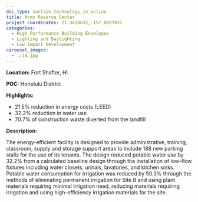 ```yaml
---
doc_type: sustain_technology_in_action
title: Army Reserve Center
project_coordinates: 21.3438632,-157.8887031
categories:
  - High Performance Building Envelopes
  - Lighting and Daylighting
  - Low Impact Development
carousel_images:
  - ./14.jpg
---
```


**Location:** Fort Shafter, HI

**POC:** Honolulu District

**Highlights:**

- 21.5% reduction in energy costs (LEED)
- 32.2% reduction in water use
- 70.7% of construction waste diverted from the landfill

**Description:**

The energy-efficient facility is designed to provide administrative, training, classroom, supply and storage support areas to include 188 new parking stalls for the use of its tenants. The design reduced potable water use by 32.2% from a calculated baseline design through the installation of low-flow fixtures including water closets, urinals, lavatories, and kitchen sinks. Potable water consumption for irrigation was reduced by 50.3% through the methods of eliminating permanent irrigation for Site B and using plant materials requiring minimal irrigation need, reducing materials requiring irrigation and using high-efficiency irrigation materials for the site.
